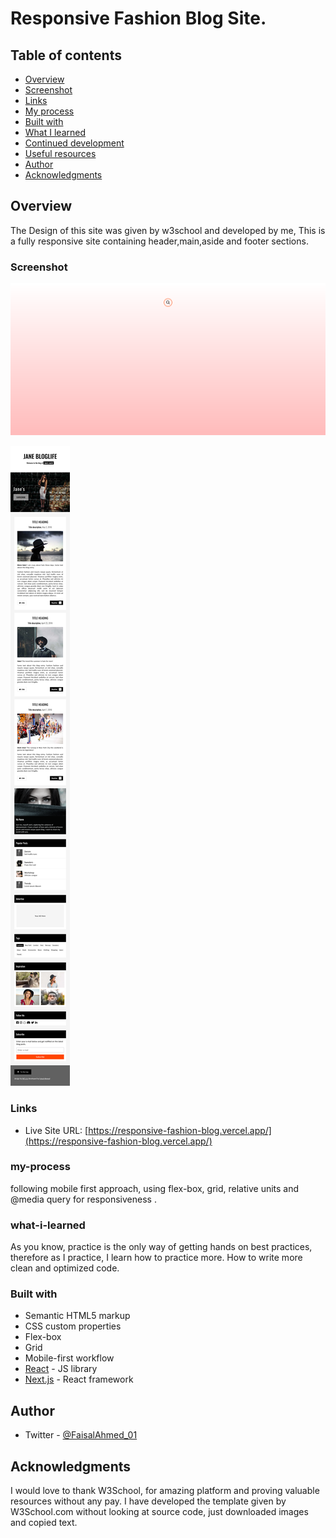 # Responsive Fashion Blog Site.

## Table of contents

- [Overview](#overview)
- [Screenshot](#screenshot)
- [Links](#links)
- [My process](#my-process)
- [Built with](#built-with)
- [What I learned](#what-i-learned)
- [Continued development](#continued-development)
- [Useful resources](#useful-resources)
- [Author](#author)
- [Acknowledgments](#acknowledgments)

## Overview

The Design of this  site was given by w3school and developed by me,
This is a fully responsive site containing header,main,aside and footer sections.


### Screenshot

![](./public/1.png)

![](./public/2.png)



### Links

- Live Site URL: [https://responsive-fashion-blog.vercel.app/](https://responsive-fashion-blog.vercel.app/)

### my-process

following mobile first approach, using flex-box, grid, relative units and @media query for responsiveness .


### what-i-learned

As you know, practice is the only way of getting hands on best practices, therefore as I practice, I learn how to practice more. How to write more clean and optimized code.

### Built with

- Semantic HTML5 markup
- CSS custom properties
- Flex-box
- Grid
- Mobile-first workflow
- [React](https://reactjs.org/) - JS library
- [Next.js](https://nextjs.org/) - React framework

## Author

- Twitter - [@FaisalAhmed_01](https://www.twitter.com/FaisalAhmed_01)

## Acknowledgments

I would love to thank W3School, for amazing platform and proving valuable resources without any pay. I have developed the template given by W3School.com without looking at source code, just downloaded images and copied text.
